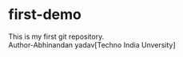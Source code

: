 # first-demo
This is my first  git repository.
<br>
Author-Abhinandan yadav[Techno India Unversity]
